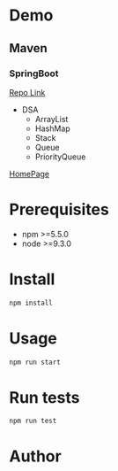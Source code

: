 # Demo
## Maven
### SpringBoot

[Repo Link]("www.google.com")

* DSA
  * ArrayList
  * HashMap
  * Stack
  * Queue
  * PriorityQueue

[HomePage](https://github.com/VillainEmpire/Springboot.git)

# Prerequisites
* npm >=5.5.0
* node >=9.3.0

# Install
```bash
npm install
```
# Usage
```bash
npm run start
```
# Run tests
```bash
npm run test
```
# Author

